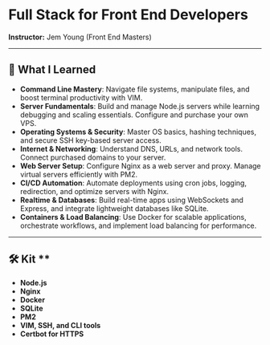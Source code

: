 # Full Stack for Front End Developers
**Instructor:** Jem Young (Front End Masters) 

---

## 🚀 **What I Learned**

- **Command Line Mastery**: Navigate file systems, manipulate files, and boost terminal productivity with VIM.
- **Server Fundamentals**: Build and manage Node.js servers while learning debugging and scaling essentials. Configure and purchase your own VPS.
- **Operating Systems & Security**: Master OS basics, hashing techniques, and secure SSH key-based server access.
- **Internet & Networking**: Understand DNS, URLs, and network tools. Connect purchased domains to your server.
- **Web Server Setup**: Configure Nginx as a web server and proxy. Manage virtual servers efficiently with PM2.
- **CI/CD Automation**: Automate deployments using cron jobs, logging, redirection, and optimize servers with Nginx.
- **Realtime & Databases**: Build real-time apps using WebSockets and Express, and integrate lightweight databases like SQLite.
- **Containers & Load Balancing**: Use Docker for scalable applications, orchestrate workflows, and implement load balancing for performance.

---

## 🛠️ Kit **
- **Node.js**
- **Nginx**
- **Docker**
- **SQLite**
- **PM2**
- **VIM, SSH, and CLI tools**
- **Certbot for HTTPS**
